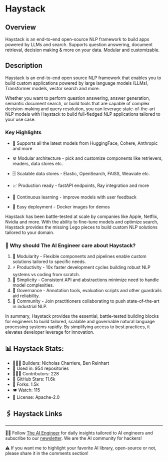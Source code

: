 # Haystack

## Overview
Haystack is an end-to-end open-source NLP framework to build apps powered by LLMs and search. Supports question answering, document retrieval, decision making & more on your data. Modular and customizable.

## Description

Haystack is an end-to-end open source NLP framework that enables you to build custom applications powered by large language models (LLMs), Transformer models, vector search and more.

Whether you want to perform question answering, answer generation, semantic document search, or build tools that are capable of complex decision-making and query resolution, you can leverage state-of-the-art NLP models with Haystack to build full-fledged NLP applications tailored to your use case.

### Key Highlights

- 🤗 Supports all the latest models from HuggingFace, Cohere, Anthropic and more

- ⚙️ Modular architecture - pick and customize components like retrievers, readers, data stores etc.

- 🗄️ Scalable data stores - Elastic, OpenSearch, FAISS, Weaviate etc.

- 📈 Production ready - fastAPI endpoints, Ray integration and more

- 🔁 Continuous learning - improve models with user feedback

- 🐳 Easy deployment - Docker images for demos

Haystack has been battle-tested at scale by companies like Apple, Netflix, Nvidia and more. With the ability to fine-tune models and optimize search, Haystack provides the missing Lego pieces to build custom NLP solutions tailored to your domain.

### 🤔 Why should The AI Engineer care about Haystack?
1. 🧩 Modularity - Flexible components and pipelines enable custom solutions tailored to specific needs.
2. ⚡️ Productivity - 10x faster development cycles building robust NLP systems vs coding from scratch.
3. 📡 Simplicity - Consistent API and abstractions minimize need to handle model complexities.
4. 🔐 Governance - Annotation tools, evaluation scripts and other guardrails aid reliability.
5. 👥 Community - Join practitioners collaborating to push state-of-the-art in industrial NLP.

In summary, Haystack provides the essential, battle-tested building blocks for engineers to build tailored, scalable and governable natural language processing systems rapidly. By simplifying access to best practices, it elevates developer leverage for innovation.

## 📊 Haystack Stats:

- 👷🏽‍♀️ Builders: Nicholas Charriere, Ben Reinhart
- 💾 Used in: 954 repositories
- 👩🏽‍💻 Contributors: 228
- 💫 GitHub Stars: 11.6k
- 🍴 Forks: 1.5k
- 👁️ Watch: 115
- 🪪 License: Apache-2.0

## 🖇️ Haystack Links



---
🧙🏽 Follow [The AI Engineer](https://www.linkedin.com/company/theaiengineer/) for daily insights tailored to AI engineers and subscribe to our [newsletter](http://theaiengineerco.substack.com). We are the AI community for hackers!

⚠️ If you want me to highlight your favorite AI library, open-source or not, please share it in the comments section!